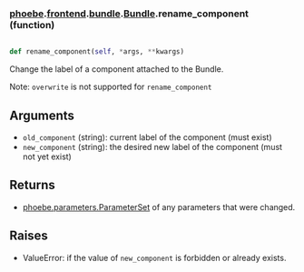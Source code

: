 ### [phoebe](phoebe.md).[frontend](phoebe.frontend.md).[bundle](phoebe.frontend.bundle.md).[Bundle](phoebe.frontend.bundle.Bundle.md).rename_component (function)


```py

def rename_component(self, *args, **kwargs)

```



Change the label of a component attached to the Bundle.

Note: `overwrite` is not supported for `rename_component`

Arguments
----------
* `old_component` (string): current label of the component (must exist)
* `new_component` (string): the desired new label of the component
    (must not yet exist)

Returns
--------
* [phoebe.parameters.ParameterSet](phoebe.parameters.ParameterSet.md) of any parameters that were changed.

Raises
--------
* ValueError: if the value of `new_component` is forbidden or already exists.


